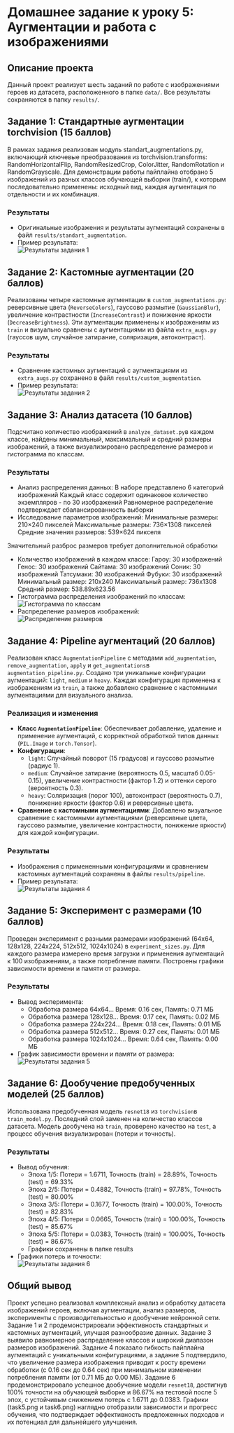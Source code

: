 # Домашнее задание к уроку 5: Аугментации и работа с изображениями

## Описание проекта
Данный проект реализует шесть заданий по работе с изображениями героев из датасета, расположенного в папке `data/`.  Все результаты сохраняются в папку `results/`.

## Задание 1: Стандартные аугментации torchvision (15 баллов)
В рамках задания реализован модуль standart_augmentations.py, включающий ключевые преобразования из torchvision.transforms: RandomHorizontalFlip, RandomResizedCrop, ColorJitter, RandomRotation и RandomGrayscale. Для демонстрации работы пайплайна отобрано 5 изображений из разных классов обучающей выборки (train/), к которым последовательно применены: исходный вид, каждая аугментация по отдельности и их комбинация.

### Результаты
- Оригинальные изображения и результаты аугментаций сохранены в файл `results/standart_augmentation`.
- Пример результата:  
  ![Результаты задания 1](results/task1.png)

## Задание 2: Кастомные аугментации (20 баллов)
Реализованы четыре кастомные аугментации в `custom_augmentations.py`: реверсивные цвета (`ReverseColors`), гауссово размытие (`GaussianBlur`), увеличение контрастности (`IncreaseContrast`) и понижение яркости (`DecreaseBrightness`). Эти аугментации применены к изображениям из `train` и визуально сравнены с аугментациями из файла `extra_augs.py` (гауссов шум, случайное затирание, соляризация, автоконтраст).

### Результаты
- Сравнение кастомных аугментаций с аугментациями из `extra_augs.py` сохранено в файл `results/custom_augmentation`.
- Пример результата:  
  ![Результаты задания 2](results/task2.png)

## Задание 3: Анализ датасета (10 баллов)
Подсчитано количество изображений в `analyze_dataset.py`в каждом классе, найдены минимальный, максимальный и средний размеры изображений, а также визуализировано распределение размеров и гистограмма по классам.

### Результаты
- Анализ распределения данных:
В наборе представлено 6 категорий изображений
Каждый класс содержит одинаковое количество экземпляров - по 30 изображений
Равномерное распределение подтверждает сбалансированность выборки
- Исследование параметров изображений:
  Минимальные размеры: 210×240 пикселей
  Максимальные размеры: 736×1308 пикселей
  Средние значения размеров: 539×624 пикселя

Значительный разброс размеров требует дополнительной обработки
- Количество изображений в каждом классе:
  Гароу: 30 изображений
  Генос: 30 изображений
  Сайтама: 30 изображений
  Соник: 30 изображений
  Татсумаки: 30 изображений
  Фубуки: 30 изображений
Минимальный размер: 210x240
Максимальный размер: 736x1308
Средний размер: 538.89x623.56
- Гистограмма распределения изображений по классам:  
  ![Гистограмма по классам](results/task3lol.png)
- Распределение размеров изображений:  
  ![Распределение размеров](results/task3.png)

## Задание 4: Pipeline аугментаций (20 баллов)
Реализован класс `AugmentationPipeline` с методами `add_augmentation`, `remove_augmentation`, `apply` и `get_augmentations`в `augmentation_pipeline.py`. Создано три уникальные конфигурации аугментаций: `light`, `medium` и `heavy`. Каждая конфигурация применена к изображениям из `train`, а также добавлено сравнение с кастомными аугментациями для визуального анализа.

### Реализация и изменения
- **Класс `AugmentationPipeline`**: Обеспечивает добавление, удаление и применение аугментаций, с корректной обработкой типов данных (`PIL.Image` и `torch.Tensor`).
- **Конфигурации**:
  - `light`: Случайный поворот (15 градусов) и гауссово размытие (радиус 1).
  - `medium`: Случайное затирание (вероятность 0.5, масштаб 0.05-0.15), увеличение контрастности (фактор 1.2) и оттенки серого (вероятность 0.3).
  - `heavy`: Соляризация (порог 100), автоконтраст (вероятность 0.7), понижение яркости (фактор 0.6) и реверсивные цвета.
- **Сравнение с кастомными аугментациями**: Добавлено визуальное сравнение с кастомными аугментациями (реверсивные цвета, гауссово размытие, увеличение контрастности, понижение яркости) для каждой конфигурации.

### Результаты
- Изображения с примененными конфигурациями и сравнением кастомных аугментаций сохранены в файлы `results/pipeline`.
- Пример результата:  
  ![Результаты задания 4](results/task4.png)

## Задание 5: Эксперимент с размерами (10 баллов)
Проведен эксперимент с разными размерами изображений (64x64, 128x128, 224x224, 512x512, 1024x1024) в `experiment_sizes.py`. Для каждого размера измерено время загрузки и применения аугментаций к 100 изображениям, а также потребление памяти. Построены графики зависимости времени и памяти от размера.

### Результаты
- Вывод эксперимента:
  - Обработка размера 64x64... Время: 0.16 сек, Память: 0.71 МБ
  - Обработка размера 128x128... Время: 0.17 сек, Память: 0.02 МБ
  - Обработка размера 224x224... Время: 0.18 сек, Память: 0.01 МБ
  - Обработка размера 512x512... Время: 0.27 сек, Память: 0.01 МБ
  - Обработка размера 1024x1024... Время: 0.64 сек, Память: 0.00 МБ
- График зависимости времени и памяти от размера:  
  ![Результаты задания 5](results/task5.png)

## Задание 6: Дообучение предобученных моделей (25 баллов)
Использована предобученная модель `resnet18` из `torchvision`в `train_model.py`. Последний слой заменен на количество классов датасета. Модель дообучена на `train`, проверено качество на `test`, а процесс обучения визуализирован (потери и точность).

### Результаты
- Вывод обучения:
  - Эпоха 1/5: Потери = 1.6711, Точность (train) = 28.89%, Точность (test) = 69.33%
  - Эпоха 2/5: Потери = 0.4882, Точность (train) = 97.78%, Точность (test) = 80.00%
  - Эпоха 3/5: Потери = 0.1677, Точность (train) = 100.00%, Точность (test) = 82.83%
  - Эпоха 4/5: Потери = 0.0665, Точность (train) = 100.00%, Точность (test) = 85.67%
  - Эпоха 5/5: Потери = 0.0383, Точность (train) = 100.00%, Точность (test) = 86.67%
  - Графики сохранены в папке results
- Графики потерь и точности:  
  ![Результаты задания 6](results/task6.png)

## Общий вывод
Проект успешно реализовал комплексный анализ и обработку датасета изображений героев, включая аугментации, анализ размеров, эксперименты с производительностью и дообучение нейронной сети. Задание 1 и 2 продемонстрировали эффективность стандартных и кастомных аугментаций, улучшая разнообразие данных. Задание 3 выявило равномерное распределение классов и широкий диапазон размеров изображений. Задание 4 показало гибкость пайплайна аугментаций с уникальными конфигурациями, а задание 5 подтвердило, что увеличение размера изображения приводит к росту времени обработки (с 0.16 сек до 0.64 сек) при минимальном изменении потребления памяти (от 0.71 МБ до 0.00 МБ). Задание 6 продемонстрировало успешное дообучение модели `resnet18`, достигнув 100% точности на обучающей выборке и 86.67% на тестовой после 5 эпох, с устойчивым снижением потерь с 1.6711 до 0.0383. Графики (task5.png и task6.png) наглядно отобразили зависимости и прогресс обучения, что подтверждает эффективность предложенных подходов и их потенциал для дальнейшего улучшения.
